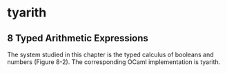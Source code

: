 tyarith
========


8 Typed Arithmetic Expressions
-------------------------------

The system studied in this chapter is the typed calculus of booleans and numbers (Figure 8-2). The corresponding OCaml implementation is tyarith.
